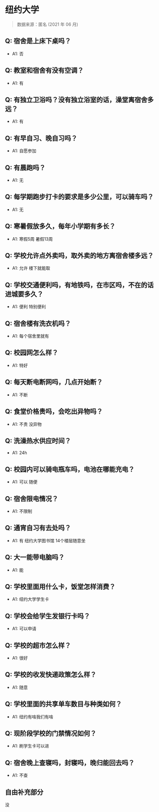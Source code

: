 # 纽约大学

> 数据来源：匿名 (2021 年 06 月)

## Q: 宿舍是上床下桌吗？

- A1: 否

## Q: 教室和宿舍有没有空调？

- A1: 有

## Q: 有独立卫浴吗？没有独立浴室的话，澡堂离宿舍多远？

- A1: 有

## Q: 有早自习、晚自习吗？

- A1: 自愿参加

## Q: 有晨跑吗？

- A1: 无

## Q: 每学期跑步打卡的要求是多少公里，可以骑车吗？

- A1: 无

## Q: 寒暑假放多久，每年小学期有多长？

- A1: 寒假5周 暑假13周

## Q: 学校允许点外卖吗，取外卖的地方离宿舍楼多远？

- A1: 允许 楼下就能取

## Q: 学校交通便利吗，有地铁吗，在市区吗，不在的话进城要多久？

- A1: 便利 特别便利

## Q: 宿舍楼有洗衣机吗？

- A1: 每个宿舍里就有

## Q: 校园网怎么样？

- A1: 特好

## Q: 每天断电断网吗，几点开始断？

- A1: 不断

## Q: 食堂价格贵吗，会吃出异物吗？

- A1: 不贵 没异物

## Q: 洗澡热水供应时间？

- A1: 24h

## Q: 校园内可以骑电瓶车吗，电池在哪能充电？

- A1: 可以 随便

## Q: 宿舍限电情况？

- A1: 不限制

## Q: 通宵自习有去处吗？

- A1: 有 纽约大学图书馆 14个楼层随意坐

## Q: 大一能带电脑吗？

- A1: 能

## Q: 学校里面用什么卡，饭堂怎样消费？

- A1: 纽约大学学生卡

## Q: 学校会给学生发银行卡吗？

- A1: 可以申请

## Q: 学校的超市怎么样？

- A1: 很好

## Q: 学校的收发快递政策怎么样？

- A1: 随意

## Q: 学校里面的共享单车数目与种类如何？

- A1: 纽约有啥我们有啥

## Q: 现阶段学校的门禁情况如何？

- A1: 刷学生卡可以进

## Q: 宿舍晚上查寝吗，封寝吗，晚归能回去吗？

- A1: 不查

## 自由补充部分

没